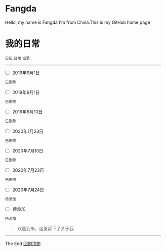 # Fangda
Hello, my name is Fangda,I'm from China.This is my GitHub home page

# 我的日常
`日记` `日常` `记录`<br>
***
- [ ] 2019年9月1日<br>
```java
已删除
```
- [ ] 2019年9月1日<br>
```java
已删除
```
- [ ] 2019年9月10日<br>
```java
已删除
```
- [ ] 2020年1月23日<br>
```java
已删除
```
- [ ] 2020年7月10日<br>
```java
已删除
```
- [ ] 2020年7月23日<br>
```java
已删除
```
- [ ] 2020年7月24日<br>
```java
待添加
```
- [ ] 待添加<br>
```java
待添加
```
>欢迎到来，这里留下了关于我
***
The End   [回到顶部](#readme)
